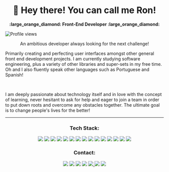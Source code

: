 <div align="center"><h1>👋 Hey there! You can call me Ron!</h1>
  <p><strong> :large_orange_diamond: Front-End Developer :large_orange_diamond: <strong</p></strong></div>

<p align="left"> <img src="https://komarev.com/ghpvc/?username=ronlopes95&color=191b1e" alt="Profile views" /> </p>

<p align="center">
An ambitious developer always looking for the next challenge! </p>
<p>Primarily creating and perfecting user interfaces amongst other general front end development projects. I am currently studying software engineering, plus a variety of other libraries and super-sets in my free time. Oh and I also fluently speak other languages such as Portuguese and Spanish!</p>

<br>
<p>I am deeply passionate about technology itself and in love with the concept of learning, never hesitant to ask for help and eager to join a team in order to put down roots and overcome any obstacles together. The ultimate goal is to change people's lives for the better!</p>


___


<div align="center"><h3>Tech Stack:</h3>

<img src ="https://img.shields.io/badge/HTML-239120?style=for-the-badge&logo=html5&logoColor=white"> <img src ="https://img.shields.io/badge/CSS-239120?&style=for-the-badge&logo=css3&logoColor=white"> <img src ="https://img.shields.io/badge/JavaScript-F7DF1E?style=for-the-badge&logo=javascript&logoColor=black"> <img src ="https://img.shields.io/badge/TypeScript-007ACC?style=for-the-badge&logo=typescript&logoColor=white"> <img src ="https://img.shields.io/badge/react-%2320232a.svg?style=for-the-badge&logo=react&logoColor=%2361DAFB"> <img src ="https://img.shields.io/badge/Next-black?style=for-the-badge&logo=next.js&logoColor=white"> <img src="https://img.shields.io/badge/Redux-593D88?style=for-the-badge&logo=redux&logoColor=white"> <img src="https://img.shields.io/badge/Redux%20saga-86D46B?style=for-the-badge&logo=redux%20saga&logoColor=999999"> <img src ="https://img.shields.io/badge/Tailwind_CSS-38B2AC?style=for-the-badge&logo=tailwind-css&logoColor=white"> <img src="https://img.shields.io/badge/styled--components-DB7093?style=for-the-badge&logo=styled-components&logoColor=white"> <image src="https://img.shields.io/badge/Sass-CC6699?style=for-the-badge&logo=sass&logoColor=white"> <image src ="https://img.shields.io/badge/Vite-B73BFE?style=for-the-badge&logo=vite&logoColor=FFD62E"> <image src="https://img.shields.io/badge/Express.js-404D59?style=for-the-badge"> <img src="https://img.shields.io/badge/MongoDB-4EA94B?style=for-the-badge&logo=mongodb&logoColor=white"> <img src="https://img.shields.io/badge/Node.js-43853D?style=for-the-badge&logo=node.js&logoColor=white">


<h3>Contact:</h3>

<a href="https://ronaldolopes.vercel.app/"><img src="https://img.shields.io/badge/portfolio-rgb(25, 27, 30)?style=for-the-badge&logo=ko-fi&logoColor=rgb(150, 118, 228)&link=https://ronaldolopes.vercel.app/"/></a> <a href="https://docs.google.com/document/d/164jVvuxpJYVDIk6U6tl-fUaI0-dxFVcPgwAH2bRfGMk/edit?usp=sharing"><img src="https://img.shields.io/badge/resume-rgb(25, 27, 30)?style=for-the-badge&logo=ko-fi&logoColor=rgb(150, 118, 228)&link=https://docs.google.com/document/d/164jVvuxpJYVDIk6U6tl-fUaI0-dxFVcPgwAH2bRfGMk/edit"/></a>
<a href="mailto:ronaldofslopes@gmail.com"><image src = "https://img.shields.io/badge/Gmail-D14836?style=for-the-badge&logo=gmail&logoColor=white"></a> <a href="https://www.linkedin.com/in/ronaldo-figueiredo-santiago-lopes-rj/"><image src = "https://img.shields.io/badge/LinkedIn-0077B5?style=for-the-badge&logo=linkedin&logoColor=white"></a> <a href="https://www.instagram.com/ronaldolopes9256/"><image src = "https://img.shields.io/badge/Instagram-E4405F?style=for-the-badge&logo=instagram&logoColor=white"> <a href="https://api.whatsapp.com/send?phone=5521979433173"><image src = "https://img.shields.io/badge/WhatsApp-25D366?style=for-the-badge&logo=whatsapp&logoColor=white"></a> <a href="https://discord.com/users/228268125735354370"><img src="https://img.shields.io/badge/Discord-7289DA?style=for-the-badge&logo=discord&logoColor=white"></a> </div>
